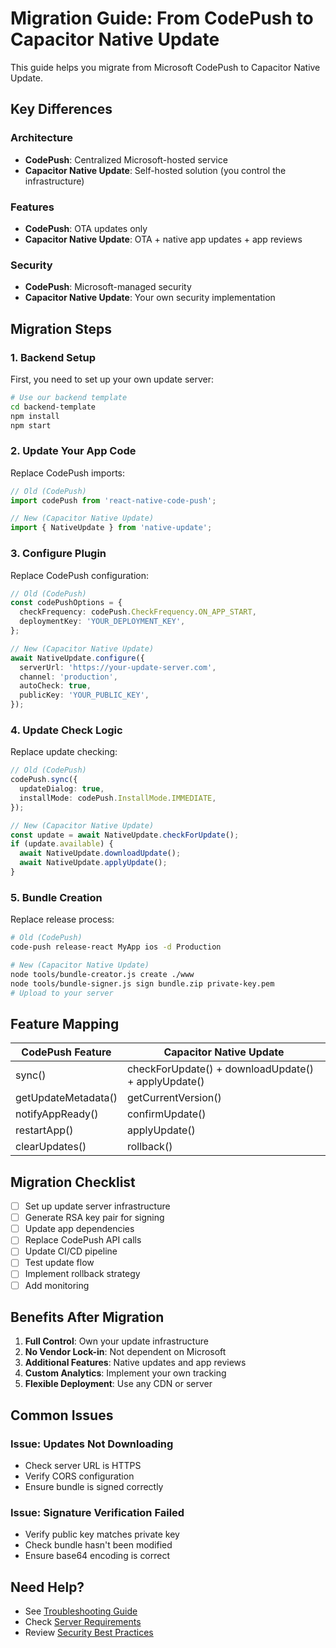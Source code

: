 # Migration Guide: From CodePush to Capacitor Native Update

This guide helps you migrate from Microsoft CodePush to Capacitor Native Update.

## Key Differences

### Architecture
- **CodePush**: Centralized Microsoft-hosted service
- **Capacitor Native Update**: Self-hosted solution (you control the infrastructure)

### Features
- **CodePush**: OTA updates only
- **Capacitor Native Update**: OTA + native app updates + app reviews

### Security
- **CodePush**: Microsoft-managed security
- **Capacitor Native Update**: Your own security implementation

## Migration Steps

### 1. Backend Setup

First, you need to set up your own update server:

```bash
# Use our backend template
cd backend-template
npm install
npm start
```

### 2. Update Your App Code

Replace CodePush imports:

```typescript
// Old (CodePush)
import codePush from 'react-native-code-push';

// New (Capacitor Native Update)
import { NativeUpdate } from 'native-update';
```

### 3. Configure Plugin

Replace CodePush configuration:

```typescript
// Old (CodePush)
const codePushOptions = {
  checkFrequency: codePush.CheckFrequency.ON_APP_START,
  deploymentKey: 'YOUR_DEPLOYMENT_KEY',
};

// New (Capacitor Native Update)
await NativeUpdate.configure({
  serverUrl: 'https://your-update-server.com',
  channel: 'production',
  autoCheck: true,
  publicKey: 'YOUR_PUBLIC_KEY',
});
```

### 4. Update Check Logic

Replace update checking:

```typescript
// Old (CodePush)
codePush.sync({
  updateDialog: true,
  installMode: codePush.InstallMode.IMMEDIATE,
});

// New (Capacitor Native Update)
const update = await NativeUpdate.checkForUpdate();
if (update.available) {
  await NativeUpdate.downloadUpdate();
  await NativeUpdate.applyUpdate();
}
```

### 5. Bundle Creation

Replace release process:

```bash
# Old (CodePush)
code-push release-react MyApp ios -d Production

# New (Capacitor Native Update)
node tools/bundle-creator.js create ./www
node tools/bundle-signer.js sign bundle.zip private-key.pem
# Upload to your server
```

## Feature Mapping

| CodePush Feature | Capacitor Native Update |
|-----------------|------------------------|
| sync() | checkForUpdate() + downloadUpdate() + applyUpdate() |
| getUpdateMetadata() | getCurrentVersion() |
| notifyAppReady() | confirmUpdate() |
| restartApp() | applyUpdate() |
| clearUpdates() | rollback() |

## Migration Checklist

- [ ] Set up update server infrastructure
- [ ] Generate RSA key pair for signing
- [ ] Update app dependencies
- [ ] Replace CodePush API calls
- [ ] Update CI/CD pipeline
- [ ] Test update flow
- [ ] Implement rollback strategy
- [ ] Add monitoring

## Benefits After Migration

1. **Full Control**: Own your update infrastructure
2. **No Vendor Lock-in**: Not dependent on Microsoft
3. **Additional Features**: Native updates and app reviews
4. **Custom Analytics**: Implement your own tracking
5. **Flexible Deployment**: Use any CDN or server

## Common Issues

### Issue: Updates Not Downloading
- Check server URL is HTTPS
- Verify CORS configuration
- Ensure bundle is signed correctly

### Issue: Signature Verification Failed
- Verify public key matches private key
- Check bundle hasn't been modified
- Ensure base64 encoding is correct

## Need Help?

- See [Troubleshooting Guide](../guides/troubleshooting.md)
- Check [Server Requirements](../server-requirements.md)
- Review [Security Best Practices](./security-best-practices.md)